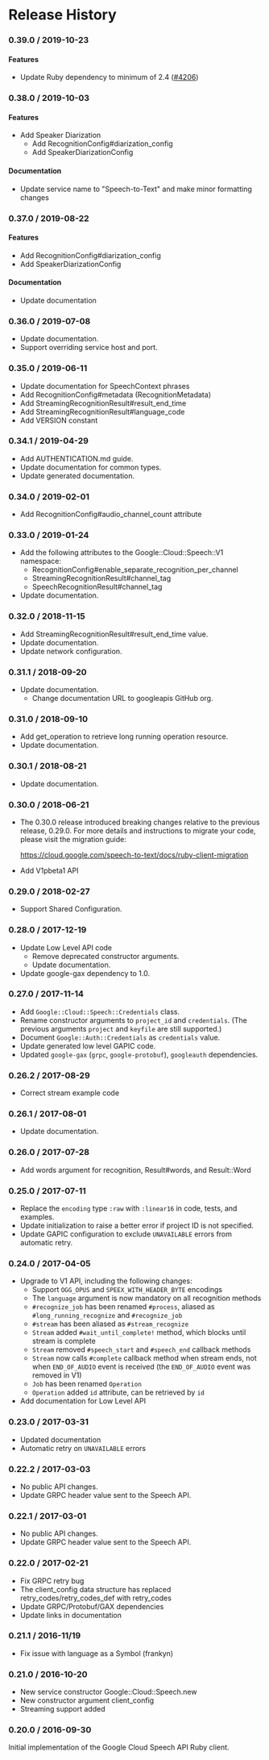 # Release History

### 0.39.0 / 2019-10-23

#### Features

* Update Ruby dependency to minimum of 2.4 ([#4206](https://www.github.com/googleapis/google-cloud-ruby/issues/4206))

### 0.38.0 / 2019-10-03

#### Features

* Add Speaker Diarization
  * Add RecognitionConfig#diarization_config
  * Add SpeakerDiarizationConfig

#### Documentation

* Update service name to "Speech-to-Text" and make minor formatting changes

### 0.37.0 / 2019-08-22

#### Features

* Add RecognitionConfig#diarization_config
* Add SpeakerDiarizationConfig

#### Documentation

* Update documentation

### 0.36.0 / 2019-07-08

* Update documentation.
* Support overriding service host and port.

### 0.35.0 / 2019-06-11

* Update documentation for SpeechContext phrases
* Add RecognitionConfig#metadata (RecognitionMetadata)
* Add StreamingRecognitionResult#result_end_time
* Add StreamingRecognitionResult#language_code
* Add VERSION constant

### 0.34.1 / 2019-04-29

* Add AUTHENTICATION.md guide.
* Update documentation for common types.
* Update generated documentation.

### 0.34.0 / 2019-02-01

* Add RecognitionConfig#audio_channel_count attribute

### 0.33.0 / 2019-01-24

* Add the following attributes to the Google::Cloud::Speech::V1 namespace:
  * RecognitionConfig#enable_separate_recognition_per_channel
  * StreamingRecognitionResult#channel_tag
  * SpeechRecognitionResult#channel_tag
* Update documentation.

### 0.32.0 / 2018-11-15

* Add StreamingRecognitionResult#result_end_time value.
* Update documentation.
* Update network configuration.

### 0.31.1 / 2018-09-20

* Update documentation.
  * Change documentation URL to googleapis GitHub org.

### 0.31.0 / 2018-09-10

* Add get_operation to retrieve long running operation resource.
* Update documentation.

### 0.30.1 / 2018-08-21

* Update documentation.

### 0.30.0 / 2018-06-21

* The 0.30.0 release introduced breaking changes relative to the previous
  release, 0.29.0. For more details and instructions to migrate your code,
  please visit the migration guide:

  https://cloud.google.com/speech-to-text/docs/ruby-client-migration
* Add V1pbeta1 API

### 0.29.0 / 2018-02-27

* Support Shared Configuration.

### 0.28.0 / 2017-12-19

* Update Low Level API code
  * Remove deprecated constructor arguments.
  * Update documentation.
* Update google-gax dependency to 1.0.

### 0.27.0 / 2017-11-14

* Add `Google::Cloud::Speech::Credentials` class.
* Rename constructor arguments to `project_id` and `credentials`.
  (The previous arguments `project` and `keyfile` are still supported.)
* Document `Google::Auth::Credentials` as `credentials` value.
* Update generated low level GAPIC code.
* Updated `google-gax` (`grpc`, `google-protobuf`), `googleauth` dependencies.

### 0.26.2 / 2017-08-29

* Correct stream example code

### 0.26.1 / 2017-08-01

* Update documentation.

### 0.26.0 / 2017-07-28

* Add words argument for recognition, Result#words, and Result::Word

### 0.25.0 / 2017-07-11

* Replace the `encoding` type `:raw` with `:linear16` in code, tests, and examples.
* Update initialization to raise a better error if project ID is not specified.
* Update GAPIC configuration to exclude `UNAVAILABLE` errors from automatic retry.

### 0.24.0 / 2017-04-05

* Upgrade to V1 API, including the following changes:
	* Support `OGG_OPUS` and `SPEEX_WITH_HEADER_BYTE` encodings
	* The `language` argument is now mandatory on all recognition methods
	* `#recognize_job` has been renamed `#process`, aliased as `#long_running_recognize` and `#recognize_job`
	* `#stream` has been aliased as `#stream_recognize`
	* `Stream` added `#wait_until_complete!` method, which blocks until stream is complete
	* `Stream` removed `#speech_start` and `#speech_end` callback methods
	* `Stream` now calls `#complete` callback method when stream ends, not when `END_OF_AUDIO` event is received (the `END_OF_AUDIO` event was removed in V1)
	* `Job` has been renamed `Operation`
	* `Operation` added `id` attribute, can be retrieved by `id`
* Add documentation for Low Level API

### 0.23.0 / 2017-03-31

* Updated documentation
* Automatic retry on `UNAVAILABLE` errors

### 0.22.2 / 2017-03-03

* No public API changes.
* Update GRPC header value sent to the Speech API.

### 0.22.1 / 2017-03-01

* No public API changes.
* Update GRPC header value sent to the Speech API.

### 0.22.0 / 2017-02-21

* Fix GRPC retry bug
* The client_config data structure has replaced retry_codes/retry_codes_def with retry_codes
* Update GRPC/Protobuf/GAX dependencies
* Update links in documentation

### 0.21.1 / 2016-11/19

* Fix issue with language as a Symbol (frankyn)

### 0.21.0 / 2016-10-20

* New service constructor Google::Cloud::Speech.new
* New constructor argument client_config
* Streaming support added

### 0.20.0 / 2016-09-30

Initial implementation of the Google Cloud Speech API Ruby client.
